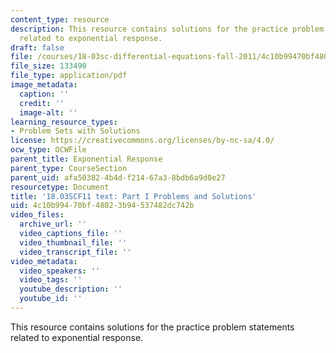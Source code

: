 ```yaml
---
content_type: resource
description: This resource contains solutions for the practice problem statements
  related to exponential response.
draft: false
file: /courses/18-03sc-differential-equations-fall-2011/4c10b99470bf48023b94537482dc742b_MIT18_03SCF11_ps4_s14s.pdf
file_size: 133490
file_type: application/pdf
image_metadata:
  caption: ''
  credit: ''
  image-alt: ''
learning_resource_types:
- Problem Sets with Solutions
license: https://creativecommons.org/licenses/by-nc-sa/4.0/
ocw_type: OCWFile
parent_title: Exponential Response
parent_type: CourseSection
parent_uid: afa50382-4b4d-f214-67a3-8bdb6a9d0e27
resourcetype: Document
title: '18.03SCF11 text: Part I Problems and Solutions'
uid: 4c10b994-70bf-4802-3b94-537482dc742b
video_files:
  archive_url: ''
  video_captions_file: ''
  video_thumbnail_file: ''
  video_transcript_file: ''
video_metadata:
  video_speakers: ''
  video_tags: ''
  youtube_description: ''
  youtube_id: ''
---
```

This resource contains solutions for the practice problem statements related to exponential response.